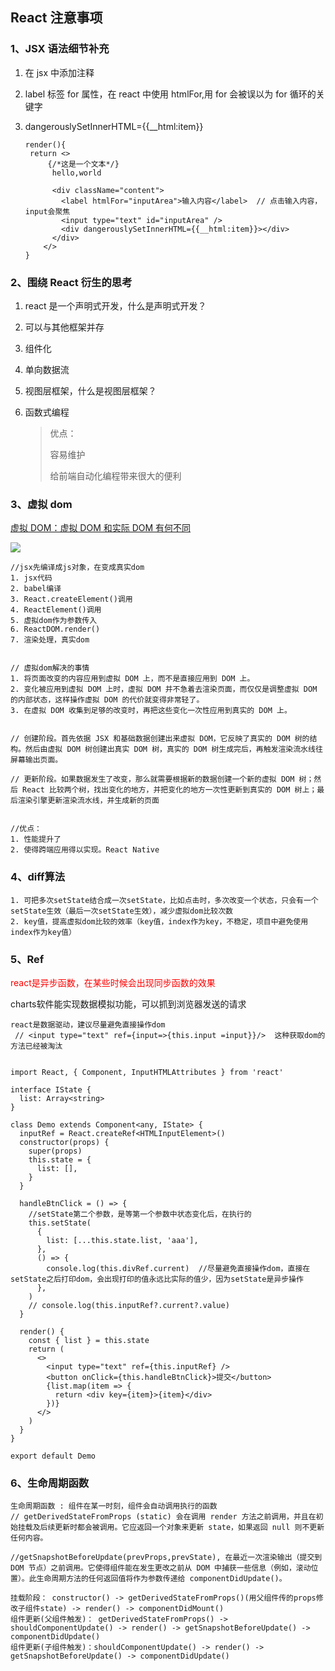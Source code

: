 ## React 注意事项

### 1、JSX 语法细节补充

1. 在 jsx 中添加注释

2. label 标签 for 属性，在 react 中使用 htmlFor,用 for 会被误以为 for 循环的关键字

3. dangerouslySetInnerHTML={{__html:item}}

   ```react
   render(){
   	return <>
        {/*这是一个文本*/}
         hello,world
   
         <div className="content">
           <label htmlFor="inputArea">输入内容</label>  // 点击输入内容，input会聚焦
           <input type="text" id="inputArea" />
           <div dangerouslySetInnerHTML={{__html:item}}></div>
         </div>
       </>
   }
   ```

### 2、围绕 React 衍生的思考

1. react 是一个声明式开发，什么是声明式开发？

2. 可以与其他框架并存

3. 组件化

4. 单向数据流

5. 视图层框架，什么是视图层框架？

6. 函数式编程

   > 优点：
   >
   > 容易维护
   >
   > 给前端自动化编程带来很大的便利

### 3、虚拟 dom

[虚拟 DOM：虚拟 DOM 和实际 DOM 有何不同](https://blog.poetries.top/browser-working-principle/guide/part5/lesson26.html#dom-%E7%9A%84%E7%BC%BA%E9%99%B7)

![](http://blog.poetries.top/img-repo/2019/11/73.png)

```react
//jsx先编译成js对象，在变成真实dom
1. jsx代码
2. babel编译
3. React.createElement()调用
4. ReactElement()调用
5. 虚拟dom作为参数传入
6. ReactDOM.render()
7. 渲染处理，真实dom


// 虚拟dom解决的事情
1. 将页面改变的内容应用到虚拟 DOM 上，而不是直接应用到 DOM 上。
2. 变化被应用到虚拟 DOM 上时，虚拟 DOM 并不急着去渲染页面，而仅仅是调整虚拟 DOM 的内部状态，这样操作虚拟 DOM 的代价就变得非常轻了。
3. 在虚拟 DOM 收集到足够的改变时，再把这些变化一次性应用到真实的 DOM 上。


// 创建阶段。首先依据 JSX 和基础数据创建出来虚拟 DOM，它反映了真实的 DOM 树的结构。然后由虚拟 DOM 树创建出真实 DOM 树，真实的 DOM 树生成完后，再触发渲染流水线往屏幕输出页面。

// 更新阶段。如果数据发生了改变，那么就需要根据新的数据创建一个新的虚拟 DOM 树；然后 React 比较两个树，找出变化的地方，并把变化的地方一次性更新到真实的 DOM 树上；最后渲染引擎更新渲染流水线，并生成新的页面


//优点：
1. 性能提升了
2. 使得跨端应用得以实现。React Native
```

### 4、diff算法

```react
1. 可把多次setState结合成一次setState，比如点击时，多次改变一个状态，只会有一个setState生效（最后一次setState生效），减少虚拟dom比较次数
2. key值，提高虚拟dom比较的效率（key值，index作为key，不稳定，项目中避免使用index作为key值）

```

### 5、Ref

<font color="red">react是异步函数，在某些时候会出现同步函数的效果</font>

charts软件能实现数据模拟功能，可以抓到浏览器发送的请求

```react
react是数据驱动，建议尽量避免直接操作dom
 // <input type="text" ref={input=>{this.input =input}}/>  这种获取dom的方法已经被淘汰


import React, { Component, InputHTMLAttributes } from 'react'

interface IState {
  list: Array<string>
}

class Demo extends Component<any, IState> {
  inputRef = React.createRef<HTMLInputElement>()
  constructor(props) {
    super(props)
    this.state = {
      list: [],
    }
  }

  handleBtnClick = () => {
    //setState第二个参数，是等第一个参数中状态变化后，在执行的
    this.setState(
      {
        list: [...this.state.list, 'aaa'],
      },
      () => {
        console.log(this.divRef.current)  //尽量避免直接操作dom，直接在setState之后打印dom，会出现打印的值永远比实际的值少，因为setState是异步操作
      },
    )
    // console.log(this.inputRef?.current?.value)
  }

  render() {
    const { list } = this.state
    return (
      <>
        <input type="text" ref={this.inputRef} />
        <button onClick={this.handleBtnClick}>提交</button>
        {list.map(item => {
          return <div key={item}>{item}</div>
        })}
      </>
    )
  }
}

export default Demo

```

### 6、生命周期函数

```react
生命周期函数 : 组件在某一时刻，组件会自动调用执行的函数
// getDerivedStateFromProps (static) 会在调用 render 方法之前调用，并且在初始挂载及后续更新时都会被调用。它应返回一个对象来更新 state，如果返回 null 则不更新任何内容。

//getSnapshotBeforeUpdate(prevProps,prevState), 在最近一次渲染输出（提交到 DOM 节点）之前调用。它使得组件能在发生更改之前从 DOM 中捕获一些信息（例如，滚动位置）。此生命周期方法的任何返回值将作为参数传递给 componentDidUpdate()。

挂载阶段： constructor() -> getDerivedStateFromProps()(用父组件传的props修改子组件state) -> render() -> componentDidMount()
组件更新(父组件触发)： getDerivedStateFromProps() -> shouldComponentUpdate() -> render() -> getSnapshotBeforeUpdate() -> componentDidUpdate()
组件更新(子组件触发)：shouldComponentUpdate() -> render() -> getSnapshotBeforeUpdate() -> componentDidUpdate()
```





